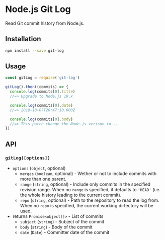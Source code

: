 # Node.js Git Log

Read Git commit history from Node.js.

## Installation

```sh
npm install --save git-log
```

## Usage

```js
const gitLog = require('git-log')

gitLog().then((commits) => {
  console.log(commits[0].title)
  //=> Upgrade to Node.js 10.x

  console.log(commits[0].date)
  //=> 2019-10-07T20:47:10.000Z

  console.log(commits[0].body)
  //=> This patch change the Node.js verison to...
})
```

## API

### `gitLog([options])`

- `options` (`object`, optional)
  - `merges` (`boolean`, optional) - Wether or not to include commits with more than one parent.
  - `range` (`string`, optional) - Include only commits in the specified revision range. When no `range` is specified, it defaults to `'HEAD'` (i.e. the whole history leading to the current commit).
  - `repo` (`string`, optional) - Path to the repository to read the log from. When no `repo` is specified, the current working dirtectory will be used.
- returns `Promise<object[]>` - List of commits
  - `subject` (`string`) - Subject of the commit
  - `body` (`string`) - Body of the commit
  - `date` (`Date`) - Committer date of the commit
